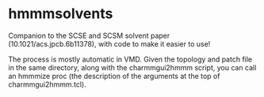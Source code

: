 # hmmmsolvents
Companion to the SCSE and SCSM solvent paper (10.1021/acs.jpcb.6b11378), with code to make it easier to use!

The process is mostly automatic in VMD. Given the topology and patch file in the same directory, along with the charmmgui2hmmm script, you can call an hmmmize proc (the description of the arguments at the top of charmmgui2hmmm.tcl).
